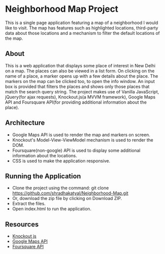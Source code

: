 # Neighborhood Map Project
This is a single page application featuring a map of a neighborhood I would like to visit. The map has features such as highlighted locations, third-party data about those locations and a mechanism to filter the default locations of the map.

## About
This is a web application that displays some place of interest in New Delhi on a map. The places can also be viewed in a list form. On clicking on the name of a place, a marker opens up with a few details about the place. The markers on the map can be clicked too, to open the info window. An input box is provided that filters the places and shows only those places that match the search query string. The project makes use of Vanilla JavaScript, jQuery(for ajax requests), Knockout.js(a MVVM framework), Google Maps API and Foursquare API(for providing additional information about the place).

## Architecture
- Google Maps API is used to render the map and markers on screen.
- Knockout's Model-View-ViewModel mechanism is used to render the DOM.
- Foursquare(non-google) API is used to display some additional information about the locations.
- CSS is used to make the application responsive.

## Running the Application
- Clone the project using the command: git clone https://github.com/shradhakatyal/Neighborhood-Map.git
- Or, download the zip file by clicking on Download ZIP.
- Extract the files.
- Open index.html to run the application.

## Resources
- [Knockout js](https://knockoutjs.com/documentation/observables.html)
- [Google Maps API](https://developers.google.com/maps/documentation/javascript/tutorial)
- [Foursquare API](https://developer.foursquare.com/docs)